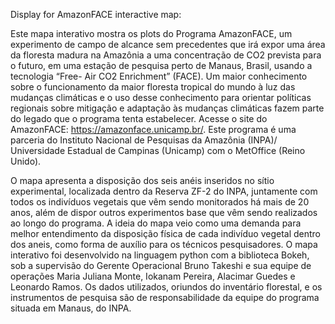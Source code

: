 Display for AmazonFACE interactive map:

Este mapa interativo mostra os plots do Programa AmazonFACE, um experimento de campo de alcance sem precedentes 
que irá expor uma área da floresta madura na Amazônia a uma concentração de CO2 prevista para o futuro, 
em uma estação de pesquisa perto de Manaus, Brasil, usando a tecnologia “Free- Air CO2 Enrichment” (FACE). 
Um maior conhecimento sobre o funcionamento da maior floresta tropical do mundo à luz das mudanças climáticas e o 
uso desse conhecimento para orientar políticas regionais sobre mitigação e adaptação às mudanças climáticas fazem 
parte do legado que o programa tenta estabelecer. Acesse o site do AmazonFACE: https://amazonface.unicamp.br/.
Este programa é uma parceria do Instituto Nacional de Pesquisas da Amazônia (INPA)/ Universidade Estadual de Campinas 
(Unicamp) com o MetOffice (Reino Unido).

O mapa apresenta a disposição dos seis anéis inseridos no sítio experimental, localizada dentro da Reserva ZF-2 do 
INPA, juntamente com todos os indivíduos vegetais que vêm sendo monitorados há mais de 20 anos, além de dispor outros
experimentos base que vêm sendo realizados ao longo do programa. A ideia do mapa veio como uma demanda para melhor entendimento
da disposição física de cada indivíduo vegetal dentro dos aneis, como forma de auxílio para os técnicos pesquisadores.
O mapa interativo foi desenvolvido na linguagem python com a biblioteca Bokeh, sob a supervisão do Gerente Operacional Bruno 
Takeshi e sua equipe de operações Maria Juliana Monte, Iokanam Pereira, Alacimar Guedes e Leonardo Ramos.
Os dados utilizados, oriundos do inventário florestal, e os instrumentos de pesquisa são de responsabilidade da equipe 
do programa situada em Manaus, do INPA.
